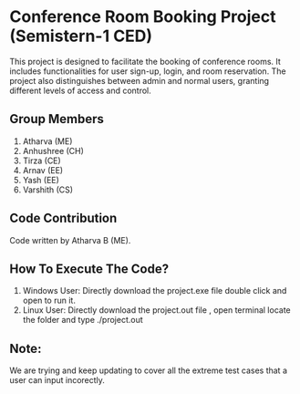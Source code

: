 # Conference Room Booking Project (Semistern-1 CED)
This project is designed to facilitate the booking of conference rooms. It includes functionalities for user sign-up, login, and room reservation. The project also distinguishes between admin and normal users, granting different levels of access and control.

## Group Members
1. Atharva (ME)  
2. Anhushree (CH)  
3. Tirza (CE)  
4. Arnav (EE)  
5. Yash (EE)  
6. Varshith (CS)

## Code Contribution
Code written by Atharva B (ME).

## How To Execute The Code?
1. Windows User: Directly download the project.exe file double click and open to run it.
2. Linux User: Directly download the project.out file , open terminal locate the folder and type ./project.out 

## Note:
We are trying and keep updating to cover all the extreme test cases that a user can input incorectly. 
